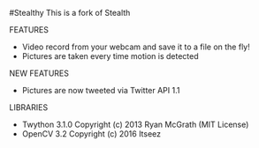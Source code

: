 #Stealthy
This is a fork of Stealth

FEATURES

- Video record from your webcam and save it to a file on the fly!
- Pictures are taken every time motion is detected

NEW FEATURES

- Pictures are now tweeted via Twitter API 1.1

LIBRARIES
- Twython 3.1.0 Copyright (c) 2013 Ryan McGrath (MIT License)
- OpenCV 3.2 Copyright (c) 2016 Itseez

